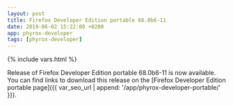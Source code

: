 ```yaml
---
layout: post
title: Firefox Developer Edition portable 68.0b6-11
date: 2019-06-02 15:22:00 +0200
app: phyrox-developer
tags: [phyrox-developer]
---
```

{% include vars.html %}

Release of Firefox Developer Edition portable 68.0b6-11 is now available.<br />
You can find links to download this release on the [Firefox Developer Edition portable page]({{ var_seo_url | append: '/app/phyrox-developer-portable/' }}).